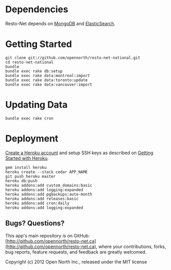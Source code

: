 # Dependencies

Resto-Net depends on [MongoDB](http://www.mongodb.org/) and [ElasticSearch](http://www.elasticsearch.org/).

# Getting Started

    git clone git://github.com/opennorth/resto-net-national.git
    cd resto-net-national
    bundle
    bundle exec rake db:setup
    bundle exec rake data:montreal:import
    bundle exec rake data:toronto:update
    bundle exec rake data:vancouver:import

# Updating Data

    bundle exec rake cron

# Deployment

[Create a Heroku account](http://heroku.com/signup) and setup SSH keys as described on [Getting Started with Heroku](http://devcenter.heroku.com/articles/quickstart).

    gem install heroku
    heroku create --stack cedar APP_NAME
    git push heroku master
    heroku db:push
    heroku addons:add custom_domains:basic
    heroku addons:add logging:expanded
    heroku addons:add pgbackups:auto-month
    heroku addons:add releases:basic
    heroku addons:add cron:daily
    heroku addons:add logging:expanded

## Bugs? Questions?

This app's main repository is on GitHub: [http://github.com/opennorth/resto-net.ca](http://github.com/opennorth/resto-net.ca), where your contributions, forks, bug reports, feature requests, and feedback are greatly welcomed.

Copyright (c) 2012 Open North Inc., released under the MIT license

